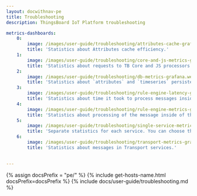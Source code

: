 ```yaml
---
layout: docwithnav-pe
title: Troubleshooting
description: ThingsBoard IoT Platform troubleshooting

metrics-dashboards:
    0:
        image: /images/user-guide/troubleshooting/attributes-cache-grafana.webp
        title: 'Statistics about Attributes cache efficiency.'
    1:
        image: /images/user-guide/troubleshooting/core-and-js-metrics-grafana.webp
        title: 'Statistics about requests to TB Core and JS processors.'
    2:
        image: /images/user-guide/troubleshooting/db-metrics-grafana.webp
        title: 'Statistics about `attributes` and `timeseries` persistence to the PostgreSQL.'
    3:
        image: /images/user-guide/troubleshooting/rule-engine-latency-grafana.webp
        title: 'Statistics about time it took to process messages inside of the Rule Engine.'
    4:
        image: /images/user-guide/troubleshooting/rule-engine-metrics-grafana.webp
        title: 'Statistics about processing of the message inside of the Rule Engine.'
    5:
        image: /images/user-guide/troubleshooting/single-service-metrics-grafana.webp
        title: 'Separate statistics for each service. You can choose the service in the upper left corner.'
    6:
        image: /images/user-guide/troubleshooting/transport-metrics-grafana.webp
        title: 'Statistics about messages in Transport services.'
  

---
```


{% assign docsPrefix = "pe/" %}
{% include get-hosts-name.html docsPrefix=docsPrefix %}
{% include docs/user-guide/troubleshooting.md %}